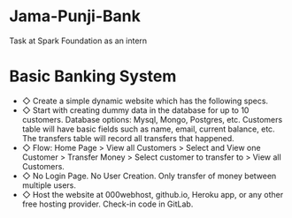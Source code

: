 # Jama-Punji-Bank
Task at Spark Foundation as an intern
# Basic Banking System
- ◇ Create a simple dynamic website which has the following specs.
- ◇ Start with creating dummy data in the database for up to 10 customers. Database options: Mysql, Mongo, Postgres, etc. Customers table will
have basic fields such as name, email, current balance, etc. The transfers table will record all transfers that happened.
- ◇ Flow: Home Page > View all Customers > Select and View one Customer >
Transfer Money > Select customer to transfer to > View all Customers.
- ◇ No Login Page. No User Creation. Only transfer of money between
multiple users.
- ◇ Host the website at 000webhost, github.io, Heroku app, or any other free
hosting provider. Check-in code in GitLab.
